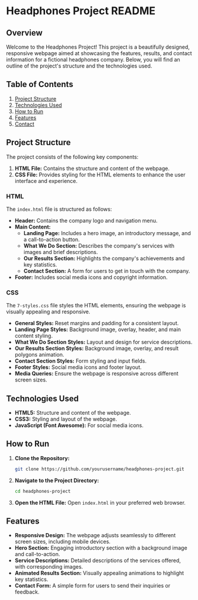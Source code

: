 # Headphones Project README

## Overview

Welcome to the Headphones Project! This project is a beautifully designed, responsive webpage aimed at showcasing the features, results, and contact information for a fictional headphones company. Below, you will find an outline of the project's structure and the technologies used.

## Table of Contents

1. [Project Structure](#project-structure)
2. [Technologies Used](#technologies-used)
3. [How to Run](#how-to-run)
4. [Features](#features)
5. [Contact](#contact)

## Project Structure

The project consists of the following key components:

1. **HTML File:** Contains the structure and content of the webpage.
2. **CSS File:** Provides styling for the HTML elements to enhance the user interface and experience.

### HTML

The `index.html` file is structured as follows:

- **Header:** Contains the company logo and navigation menu.
- **Main Content:**
  - **Landing Page:** Includes a hero image, an introductory message, and a call-to-action button.
  - **What We Do Section:** Describes the company's services with images and brief descriptions.
  - **Our Results Section:** Highlights the company's achievements and key statistics.
  - **Contact Section:** A form for users to get in touch with the company.
- **Footer:** Includes social media icons and copyright information.

### CSS

The `7-styles.css` file styles the HTML elements, ensuring the webpage is visually appealing and responsive.

- **General Styles:** Reset margins and padding for a consistent layout.
- **Landing Page Styles:** Background image, overlay, header, and main content styling.
- **What We Do Section Styles:** Layout and design for service descriptions.
- **Our Results Section Styles:** Background image, overlay, and result polygons animation.
- **Contact Section Styles:** Form styling and input fields.
- **Footer Styles:** Social media icons and footer layout.
- **Media Queries:** Ensure the webpage is responsive across different screen sizes.

## Technologies Used

- **HTML5:** Structure and content of the webpage.
- **CSS3:** Styling and layout of the webpage.
- **JavaScript (Font Awesome):** For social media icons.

## How to Run

1. **Clone the Repository:**
   ```bash
   git clone https://github.com/yourusername/headphones-project.git
   ```

2. **Navigate to the Project Directory:**
   ```bash
   cd headphones-project
   ```

3. **Open the HTML File:**
   Open `index.html` in your preferred web browser.

## Features

- **Responsive Design:** The webpage adjusts seamlessly to different screen sizes, including mobile devices.
- **Hero Section:** Engaging introductory section with a background image and call-to-action.
- **Service Descriptions:** Detailed descriptions of the services offered, with corresponding images.
- **Animated Results Section:** Visually appealing animations to highlight key statistics.
- **Contact Form:** A simple form for users to send their inquiries or feedback.

